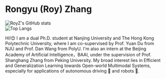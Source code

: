 # Rongyu (Roy) Zhang

![RoyZ's GitHub stats](https://github-readme-stats.vercel.app/api?username=RoyZry98&show_icons=true&theme=ambient_gradient)  
![Top Langs](https://github-readme-stats.vercel.app/api/top-langs/?username=RoyZry98&layout=compact)

Hi!😊 I am a dual Ph.D. student at Nanjing University and The Hong Kong Polytechnic University, where I am co-supervised by Prof. Yuan Du from NJU and Prof. Dan Wang from PolyU. I'm also an intern at the Beijing Academy of Artificial Intelligence，BAAI, under the supervision of Prof. Shanghang Zhang from Peking University. My broad interest lies in Efficient and Generalization Learning towards Open-world Multimodal Systems, especially for applications of autonomous driving 🚗 and robots 🤖.
